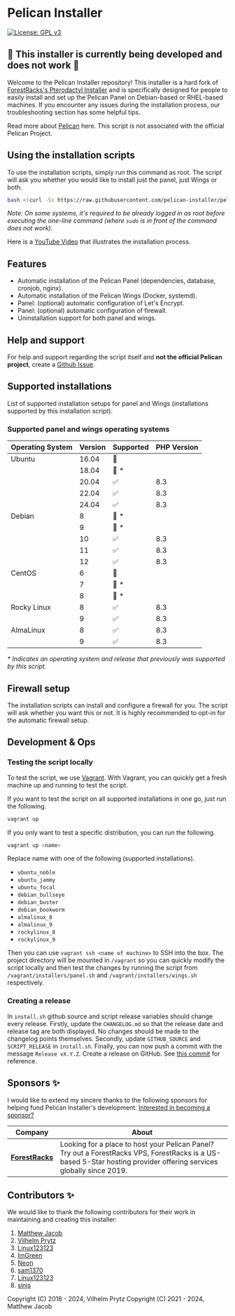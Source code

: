 # Pelican Installer

[![License: GPL v3](https://img.shields.io/github/license/pelican-installer/pelican-installer)](LICENSE.md)

## :construction: This installer is currently being developed and does not work :construction:

Welcome to the Pelican Installer repository! This installer is a hard fork of [ForestRacks's Pterodactyl Installer](https://github.com/ForestRacks/PteroInstaller) and is specifically designed for people to easily install and set up the Pelican Panel on Debian-based or RHEL-based machines. If you encounter any issues during the installation process, our troubleshooting section has some helpful tips.

Read more about [Pelican](https://pelican.dev/) here. This script is not associated with the official Pelican Project.

## Using the installation scripts

To use the installation scripts, simply run this command as root. The script will ask you whether you would like to install just the panel, just Wings or both.

```bash
bash <(curl -Ss https://raw.githubusercontent.com/pelican-installer/pelican-installer/Production/install.sh || wget -O - https://raw.githubusercontent.com/pelican-installer/pelican-installer/Production/install.sh) auto
```

_Note: On some systems, it's required to be already logged in as root before executing the one-line command (where `sudo` is in front of the command does not work)._

Here is a [YouTube Video](https://www.youtube.com/watch?v=E8UJhyUFoHM) that illustrates the installation process.

## Features

- Automatic installation of the Pelican Panel (dependencies, database, cronjob, nginx).
- Automatic installation of the Pelican Wings (Docker, systemd).
- Panel: (optional) automatic configuration of Let's Encrypt.
- Panel: (optional) automatic configuration of firewall.
- Uninstallation support for both panel and wings.

## Help and support

For help and support regarding the script itself and **not the official Pelican project**, create a [Github Issue](https://github.com/pelican-installer/pelican-installer/issues).

## Supported installations

List of supported installation setups for panel and Wings (installations supported by this installation script).

### Supported panel and wings operating systems

| Operating System | Version | Supported          | PHP Version |
| ---------------- | ------- | ------------------ | ----------- |
| Ubuntu           | 16.04   | :red_circle:       |             |
|                  | 18.04   | :red_circle: \*    |             |
|                  | 20.04   | :white_check_mark: | 8.3         |
|                  | 22.04   | :white_check_mark: | 8.3         |
|                  | 24.04   | :white_check_mark: | 8.3         |
| Debian           | 8       | :red_circle: \*    |             |
|                  | 9       | :red_circle: \*    |             |
|                  | 10      | :white_check_mark: | 8.3         |
|                  | 11      | :white_check_mark: | 8.3         |
|                  | 12      | :white_check_mark: | 8.3         |
| CentOS           | 6       | :red_circle:       |             |
|                  | 7       | :red_circle: \*    |             |
|                  | 8       | :red_circle: \*    |             |
| Rocky Linux      | 8       | :white_check_mark: | 8.3         |
|                  | 9       | :white_check_mark: | 8.3         |
| AlmaLinux        | 8       | :white_check_mark: | 8.3         |
|                  | 9       | :white_check_mark: | 8.3         |

_\* Indicates an operating system and release that previously was supported by this script._

## Firewall setup

The installation scripts can install and configure a firewall for you. The script will ask whether you want this or not. It is highly recommended to opt-in for the automatic firewall setup.

## Development & Ops

### Testing the script locally

To test the script, we use [Vagrant](https://www.vagrantup.com). With Vagrant, you can quickly get a fresh machine up and running to test the script.

If you want to test the script on all supported installations in one go, just run the following.

```bash
vagrant up
```

If you only want to test a specific distribution, you can run the following.

```bash
vagrant up <name>
```

Replace name with one of the following (supported installations).

- `ubuntu_noble`
- `ubuntu_jammy`
- `ubuntu_focal`
- `debian_bullseye`
- `debian_buster`
- `debian_bookworm`
- `almalinux_8`
- `almalinux_9`
- `rockylinux_8`
- `rockylinux_9`

Then you can use `vagrant ssh <name of machine>` to SSH into the box. The project directory will be mounted in `/vagrant` so you can quickly modify the script locally and then test the changes by running the script from `/vagrant/installers/panel.sh` and `/vagrant/installers/wings.sh` respectively.

### Creating a release

In `install.sh` github source and script release variables should change every release. Firstly, update the `CHANGELOG.md` so that the release date and release tag are both displayed. No changes should be made to the changelog points themselves. Secondly, update `GITHUB_SOURCE` and `SCRIPT_RELEASE` in `install.sh`. Finally, you can now push a commit with the message `Release vX.Y.Z`. Create a release on GitHub. See [this commit](https://github.com/pelican-installer/pelican-installer/commit/90aaae10785f1032fdf90b216a4a8d8ca64e6d44) for reference.


## Sponsors ✨

I would like to extend my sincere thanks to the following sponsors for helping fund Pelican Installer's development.
[Interested in becoming a sponsor?](mailto:me@matthew.expert)

| Company                                                   | About                                                                                                                                                                                                                                           |
|-----------------------------------------------------------|-------------------------------------------------------------------------------------------------------------------------------------------------------------------------------------------------------------------------------------------------|
| [**ForestRacks**](https://forestracks.com/vps)  | Looking for a place to host your Pelican Panel? Try out a ForestRacks VPS, ForestRacks is a US-based 5-Star hosting provider offering services globally since 2019. |

## Contributors ✨

We would like to thank the following contributors for their work in maintaining and creating this installer:
1) [Matthew Jacob](https://github.com/Zinidia)
2) [Vilhelm Prytz](https://github.com/vilhelmprytz)
3) [Linux123123](https://github.com/Linux123123)
4) [ImGreen](https://github.com/GreenDiscord)
5) [Neon](https://github.com/DeveloperNeon)
6) [sam1370](https://github.com/sam1370)
7) [Linux123123](https://github.com/Linux123123)
8) [sinjs](https://github.com/sinjs)

Copyright (C) 2018 - 2024, Vilhelm Prytz
Copyright (C) 2021 - 2024, Matthew Jacob